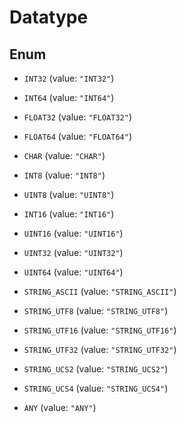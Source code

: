 

# Datatype

## Enum


* `INT32` (value: `"INT32"`)

* `INT64` (value: `"INT64"`)

* `FLOAT32` (value: `"FLOAT32"`)

* `FLOAT64` (value: `"FLOAT64"`)

* `CHAR` (value: `"CHAR"`)

* `INT8` (value: `"INT8"`)

* `UINT8` (value: `"UINT8"`)

* `INT16` (value: `"INT16"`)

* `UINT16` (value: `"UINT16"`)

* `UINT32` (value: `"UINT32"`)

* `UINT64` (value: `"UINT64"`)

* `STRING_ASCII` (value: `"STRING_ASCII"`)

* `STRING_UTF8` (value: `"STRING_UTF8"`)

* `STRING_UTF16` (value: `"STRING_UTF16"`)

* `STRING_UTF32` (value: `"STRING_UTF32"`)

* `STRING_UCS2` (value: `"STRING_UCS2"`)

* `STRING_UCS4` (value: `"STRING_UCS4"`)

* `ANY` (value: `"ANY"`)



